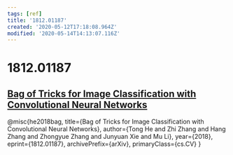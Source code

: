 ```yaml
---
tags: [ref]
title: '1812.01187'
created: '2020-05-12T17:18:08.964Z'
modified: '2020-05-14T14:13:07.116Z'
---
```


# 1812.01187

## [Bag of Tricks for Image Classification with Convolutional Neural Networks](https://arxiv.org/pdf/1812.01187.pdf)

@misc{he2018bag,
    title={Bag of Tricks for Image Classification with Convolutional Neural Networks},
    author={Tong He and Zhi Zhang and Hang Zhang and Zhongyue Zhang and Junyuan Xie and Mu Li},
    year={2018},
    eprint={1812.01187},
    archivePrefix={arXiv},
    primaryClass={cs.CV}
}
